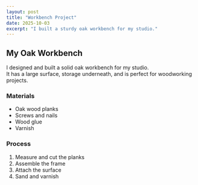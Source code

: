 ```yaml
---
layout: post
title: "Workbench Project"
date: 2025-10-03
excerpt: "I built a sturdy oak workbench for my studio."
---
```


## My Oak Workbench

I designed and built a solid oak workbench for my studio.  
It has a large surface, storage underneath, and is perfect for woodworking projects.

### Materials

- Oak wood planks
- Screws and nails
- Wood glue
- Varnish

### Process

1. Measure and cut the planks
2. Assemble the frame
3. Attach the surface
4. Sand and varnish

